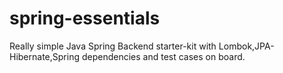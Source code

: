 # spring-essentials
Really simple Java Spring Backend starter-kit with Lombok,JPA-Hibernate,Spring dependencies and test cases on board.
